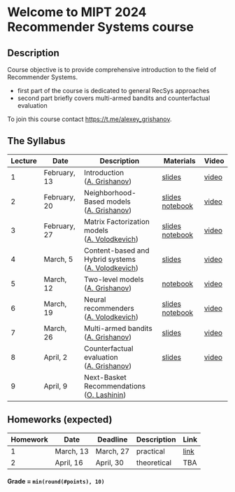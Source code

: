 # Welcome to MIPT 2024 Recommender Systems course

## Description

Course objective is to provide comprehensive introduction to the field of Recommender Systems.

- first part of the course is dedicated to general RecSys approaches
- second part briefly covers multi-armed bandits and counterfactual evaluation

To join this course contact https://t.me/alexey_grishanov.

## The Syllabus

| Lecture | Date         | Description                                                                            | Materials                                                                                                       | Video                                             |
| ------- | ------------ | -------------------------------------------------------------------------------------- | --------------------------------------------------------------------------------------------------------------- | ------------------------------------------------- |
| 1       | February, 13 | Introduction<br /> ([A. Grishanov](https://github.com/shashist)) | [slides](week_01_introduction/rs_lecture01.pdf) | [video](https://youtube.com/live/OhfNF8bwc80) |
| 2       | February, 20 | Neighborhood-Based models<br /> ([A. Grishanov](https://github.com/shashist)) | [slides](week_02_neighbourhood_based/rs_lecture02.pdf) [notebook](week_02_neighbourhood_based/rs_seminar1.ipynb) | [video](https://youtube.com/live/3FzfpsruU2I) |
| 3       | February, 27 | Matrix Factorization models<br /> ([A. Volodkevich](https://github.com/monkey0head)) | [slides](week_03_matrix_factorization/rs_lecture03.pdf) [notebook](week_03_matrix_factorization/rs_seminar_svd.ipynb) | [video](https://www.youtube.com/watch?v=7kcBpnCpkbI) |
| 4       | March, 5     | Content-based and Hybrid systems<br /> ([A. Volodkevich](https://github.com/monkey0head)) | [slides](week_04_hybrid/rs_lecture04.pdf) | [video](https://www.youtube.com/watch?v=tVI6mL3kXwE) |
| 5       | March, 12    | Two-level models<br /> ([A. Grishanov](https://github.com/shashist)) | [notebook](week_05_two-level/rs_seminar_2-level.ipynb) | [video](https://www.youtube.com/watch?v=N_W-oKpoDdI) |
| 6       | March, 19    | Neural recommenders<br /> ([A. Volodkevich](https://github.com/monkey0head)) | [slides](week_06_neural_recommenders/rs_lecture06.pdf) [notebook](week_06_neural_recommenders/rs_sasrec_2024.ipynb) | [video](https://www.youtube.com/watch?v=Vzfw5-BgT7M) |
| 7       | March, 26    | Multi-armed bandits<br /> ([A. Grishanov](https://github.com/shashist)) | [slides](week_07_bandits/rs_lecture07.pdf) | [video](https://www.youtube.com/watch?v=N_W-oKpoDdI) |
| 8       | April, 2     | Counterfactual evaluation<br /> ([A. Grishanov](https://github.com/shashist)) | [slides](week_08_counterfactual/rs_lecture08.pdf) | [video](https://www.youtube.com/watch?v=9CxVX31_IB0) |
| 9       | April, 9     | Next-Basket Recommendations<br />([O. Lashinin](https://github.com/fotol1))               |                                                                                                                 |                                                   |

## Homeworks (expected)

| Homework | Date      | Deadline  | Description | Link                     |
| -------- |-----------|-----------| ----------- |--------------------------|
| 1        | March, 13 | March, 27 | practical   | [link](homeworks/hw_01/rs_hw01.ipynb) |
| 2        | April, 16 | April, 30 | theoretical | TBA                      |

#### Grade = `min(round(#points), 10)`
